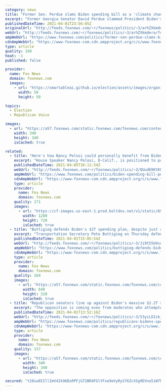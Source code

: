 ```yaml
---
category: news
title: "Former Sen. Perdue slams Biden spending bill as a 'climate change bill at its roots'"
excerpt: "Former Georgia Senator David Perdue slammed President Biden's $2 trillion infrastructure spending bill Thursday, saying it was \"a climate change bill at its roots.\" "
publishedDateTime: 2021-04-01T23:56:05Z
originalUrl: "http://feeds.foxnews.com/~r/foxnews/politics/~3/arhZXkmdero/former-sen-perdue-slams-biden-spending-bill-as-a-climate-change-bill-at-its-roots"
webUrl: "http://feeds.foxnews.com/~r/foxnews/politics/~3/arhZXkmdero/former-sen-perdue-slams-biden-spending-bill-as-a-climate-change-bill-at-its-roots"
ampWebUrl: "https://www.foxnews.com/politics/former-sen-perdue-slams-biden-spending-bill-as-a-climate-change-bill-at-its-roots.amp"
cdnAmpWebUrl: "https://www-foxnews-com.cdn.ampproject.org/c/s/www.foxnews.com/politics/former-sen-perdue-slams-biden-spending-bill-as-a-climate-change-bill-at-its-roots.amp"
type: article
quality: 168
heat: -1
published: false

provider:
  name: Fox News
  domain: foxnews.com
  images:
    - url: "https://smartableai.github.io/election/assets/images/organizations/foxnews.com-50x50.jpg"
      width: 50
      height: 50

topics:
  - Election
  - Republican Voice

images:
  - url: "https://a57.foxnews.com/static.foxnews.com/foxnews.com/content/uploads/2018/09/340/340/fox-news.jpg?ve=1&tl=1"
    width: 340
    height: 340
    isCached: true

related:
  - title: "Here's how Nancy Pelosi could personally benefit from Biden’s $2T spending bill"
    excerpt: "House Speaker Nancy Pelosi, D-Calif., is positioned to potentially personally benefit from President Biden’s $2 trillion spending bill – and here's how she could do it."
    publishedDateTime: 2021-04-05T16:11:34Z
    webUrl: "http://feeds.foxnews.com/~r/foxnews/politics/~3/QUudE0KtKOE/biden-spending-bill-pelosi-tesla-husband"
    ampWebUrl: "https://www.foxnews.com/politics/biden-spending-bill-pelosi-tesla-husband.amp"
    cdnAmpWebUrl: "https://www-foxnews-com.cdn.ampproject.org/c/s/www.foxnews.com/politics/biden-spending-bill-pelosi-tesla-husband.amp"
    type: article
    provider:
      name: Fox News
      domain: foxnews.com
    quality: 171
    images:
      - url: "https://cf-images.us-east-1.prod.boltdns.net/v1/static/694940094001/6006abae-c244-4c3a-9668-00383f221969/3d269837-fe51-4751-9b4e-d1ca0217c647/1280x720/match/image.jpg"
        width: 1280
        height: 720
        isCached: true
  - title: "Buttigieg defends Biden's $2T spending plan, despite just a fraction going to roads, bridges"
    excerpt: "Transportation Secretary Pete Buttigieg on Thursday defended President Biden's sprawling economic spending measure, even though just a fraction of the $2 trillion being billed as an infrastructure package goes toward rebuilding the nation's crumbling roads and bridges."
    publishedDateTime: 2021-04-01T15:05:54Z
    webUrl: "http://feeds.foxnews.com/~r/foxnews/politics/~3/Ji9t55U4sug/buttigieg-defends-biden-spending-plan-infrastructure-roads-bridges"
    ampWebUrl: "https://www.foxnews.com/politics/buttigieg-defends-biden-spending-plan-infrastructure-roads-bridges.amp"
    cdnAmpWebUrl: "https://www-foxnews-com.cdn.ampproject.org/c/s/www.foxnews.com/politics/buttigieg-defends-biden-spending-plan-infrastructure-roads-bridges.amp"
    type: article
    provider:
      name: Fox News
      domain: foxnews.com
    quality: 164
    images:
      - url: "https://a57.foxnews.com/static.foxnews.com/foxnews.com/content/uploads/2021/04/640/320/Biden-Spending-Plan-Infrastructure-AP.jpg?ve=1&tl=1"
        width: 640
        height: 320
        isCached: true
  - title: "Republican senators line up against Biden's massive $2.2T spending bill: 'Far cry away from' infrastructure"
    excerpt: "The opposition is coming even from moderates who attempted to work with Biden on the coronavirus stimulus plan."
    publishedDateTime: 2021-04-01T13:52:16Z
    webUrl: "http://feeds.foxnews.com/~r/foxnews/politics/~3/53yiLDIzkjM/republicans-bidens-spending-bill-far-cry-away-infrastructure"
    ampWebUrl: "https://www.foxnews.com/politics/republicans-bidens-spending-bill-far-cry-away-infrastructure.amp"
    cdnAmpWebUrl: "https://www-foxnews-com.cdn.ampproject.org/c/s/www.foxnews.com/politics/republicans-bidens-spending-bill-far-cry-away-infrastructure.amp"
    type: article
    provider:
      name: Fox News
      domain: foxnews.com
    quality: 157
    images:
      - url: "https://a57.foxnews.com/static.foxnews.com/foxnews.com/content/uploads/2020/01/340/340/Screen-Shot-2020-01-15-at-11.36.03-AM.png?ve=1&tl=1"
        width: 340
        height: 340
        isCached: true

secured: "t20iw0IIllImV42k96BsRPFjG72BR4FGlYFxe9eVyRyS76ZcXSg9EVno5iW7h86MDcYiNo/AbI/mCkyPwdm6/VCbjWDh6UAOcYicImbVvdB7YF0ISFQy61BO5FrbSq1og9G4KIu3eLojKMwp9SAYY9T/N1r5nGPACVGpSvTuZ/dizaLLigDFm7wKQJ80nf/aNOKnw3XiBWvKDLbbGBkhPV1iZc7Ig8ySuf/8luLbeQm7NfNUKMjeWZO89jyWBnm0NdzXj9C/TrvCwI0QX0sU3RNOkcqRuo5dGqxfKSV8OPsL9b8zBsbL569xOUL+CM6c3fsq/wWNYLyjIlPA0rUUtSmH5vYfLh58DvIGh861JIQ=;HS/lgDzjhxKOYRdSZgdP2A=="
---
```


